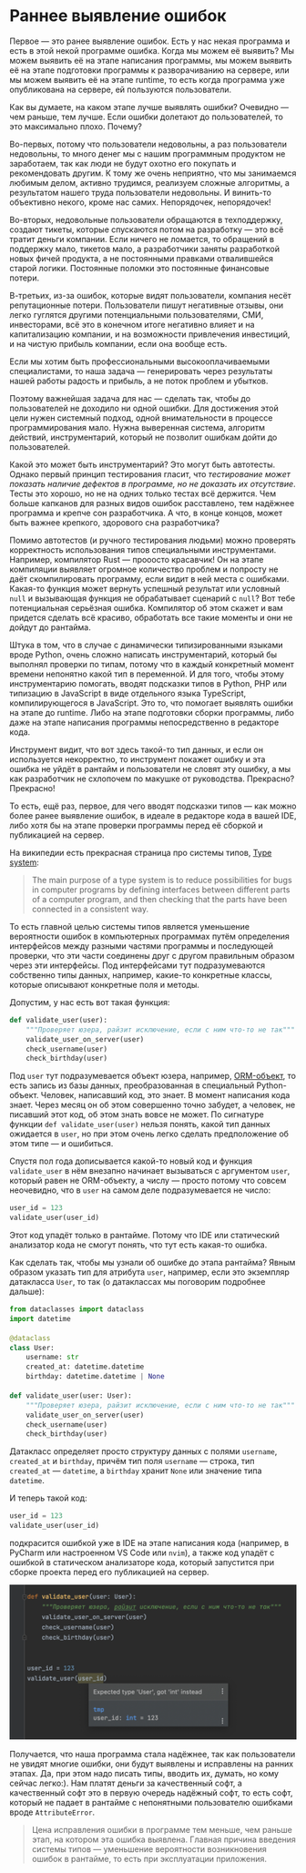 # Раннее выявление ошибок

Первое — это ранее выявление ошибок. Есть у нас некая программа и есть в этой некой программе ошибка. Когда мы можем её выявить? Мы можем выявить её на этапе написания программы, мы можем выявить её на этапе подготовки программы к разворачиванию на сервере, или мы можем выявить её на этапе runtime, то есть когда программа уже опубликована на сервере, ей пользуются пользователи.

Как вы думаете, на каком этапе лучше выявлять ошибки? Очевидно — чем раньше, тем лучше. Если ошибки долетают до пользователей, то это максимально плохо. Почему?

Во-первых, потому что пользователи недовольны, а раз пользователи недовольны, то много денег мы с нашим программным продуктом не заработаем, так как люди не будут охотно его покупать и рекомендовать другим. К тому же очень неприятно, что мы занимаемся любимым делом, активно трудимся, реализуем сложные алгоритмы, а результатом нашего труда пользователи недовольны. И винить-то объективно некого, кроме нас самих. Непорядочек, непорядочек!

Во-вторых, недовольные пользователи обращаются в техподдержку, создают тикеты, которые спускаются потом на разработку — это всё тратит деньги компании. Если ничего не ломается, то обращений в поддержку мало, тикетов мало, а разработчики заняты разработкой новых фичей продукта, а не постоянными правками отвалившейся старой логики. Постоянные поломки это постоянные финансовые потери.

В-третьих, из-за ошибок, которые видят пользователи, компания несёт репутационные потери. Пользователи пишут негативные отзывы, они легко гуглятся другими потенциальными пользователями, СМИ, инвесторами, всё это в конечном итоге негативно влияет и на капитализацию компании, и на возможности привлечения инвестиций, и на чистую прибыль компании, если она вообще есть.

Если мы хотим быть профессиональными высокооплачиваемыми специалистами, то наша задача — генерировать через результаты нашей работы радость и прибыль, а не поток проблем и убытков.

Поэтому важнейшая задача для нас — сделать так, чтобы до пользователей не доходило ни одной ошибки. Для достижения этой цели нужен системный подход, одной внимательности в процессе программирования мало. Нужна выверенная система, алгоритм действий, инструментарий, который не позволит ошибкам дойти до пользователей.

Какой это может быть инструментарий? Это могут быть автотесты. Однако первый принцип тестирования гласит, что *тестирование может показать наличие дефектов в программе, но не доказать их отсутствие*. Тесты это хорошо, но не на одних только тестах всё держится. Чем больше капканов для разных видов ошибок расставлено, тем надёжнее программа и крепче сон разработчика. А что, в конце концов, может быть важнее крепкого, здорового сна разработчика?

Помимо автотестов (и ручного тестирования людьми) можно проверять корректность использования типов специальными инструментами. Например, компилятор Rust — прооосто красавчик! Он на этапе компиляции выявляет огромное количество проблем и попросту не даёт скомпилировать программу, если видит в ней места с ошибками. Какая-то функция может вернуть успешный результат или условный `null` и вызывающая функция не обрабатывает сценарий с `null`? Вот тебе потенциальная серьёзная ошибка. Компилятор об этом скажет и вам придется сделать всё красиво, обработать все такие моменты и они не дойдут до рантайма.

Штука в том, что в случае с динамически типизированными языками вроде Python, очень сложно написать инструментарий, который бы выполнял проверки по типам, потому что в каждый конкретный момент времени непонятно какой тип в переменной. И для того, чтобы этому инструментарию помогать, вводят подсказки типов в Python, PHP или типизацию в JavaScript в виде отдельного языка TypeScript, компилирующегося в JavaScript. Это то, что помогает выявлять ошибки на этапе до runtime. Либо на этапе подготовки сборки программы, либо даже на этапе написания программы непосредственно в редакторе кода.

Инструмент видит, что вот здесь такой-то тип данных, и если он используется некорректно, то инструмент покажет ошибку и эта ошибка не уйдёт в рантайм и пользователи не словят эту ошибку, а мы как разработчик не схлопочем по макушке от руководства. Прекрасно? Прекрасно!

То есть, ещё раз, первое, для чего вводят подсказки типов — как можно более ранее выявление ошибок, в идеале в редакторе кода в вашей IDE, либо хотя бы на этапе проверки программы перед её сборкой и публикацией на сервер.

На википедии есть прекрасная страница про системы типов, [Type system](https://en.wikipedia.org/wiki/Type_system#:~:text=The%20main%20purpose%20of%20a,connected%20in%20a%20consistent%20way.):

> The main purpose of a type system is to reduce possibilities for bugs in computer programs by defining interfaces between different parts of a computer program, and then checking that the parts have been connected in a consistent way.

То есть главной целью системы типов является уменьшение вероятности ошибок в компьютерных программах путём определения интерфейсов между разными частями программы и последующей проверки, что эти части соединены друг с другом правильным образом через эти интерфейсы. Под интерфейсами тут подразумеваются собственно типы данных, например, какие-то конкретные классы, которые описывают конкретные поля и методы.

Допустим, у нас есть вот такая функция:

```python
def validate_user(user):
    """Проверяет юзера, райзит исключение, если с ним что-то не так"""
    validate_user_on_server(user)
    check_username(user)
    check_birthday(user)
```

Под `user` тут подразумевается объект юзера, например, [ORM-объект](https://ru.wikipedia.org/wiki/ORM), то есть запись из базы данных, преобразованная в специальный Python-объект. Человек, написавший код, это знает. В момент написания кода знает. Через месяц он об этом совершенно точно забудет, а человек, не писавший этот код, об этом знать вовсе не может. По сигнатуре функции `def validate_user(user)` нельзя понять, какой тип данных ожидается в `user`, но при этом очень легко сделать предположение об этом типе — и ошибиться.

Спустя пол года дописывается какой-то новый код и функция `validate_user` в нём внезапно начинает вызываться с аргументом `user`, который равен не ORM-объекту, а числу — просто потому что совсем неочевидно, что в `user` на самом деле подразумевается не число:

```python
user_id = 123
validate_user(user_id)
```

Этот код упадёт только в рантайме. Потому что IDE или статический анализатор кода не смогут понять, что тут есть какая-то ошибка.

Как сделать так, чтобы мы узнали об ошибке до этапа рантайма? Явным образом указать тип для атрибута `user`, например, если это экземпляр датакласса `User`, то так (о датаклассах мы поговорим подробнее дальше):

```python
from dataclasses import dataclass
import datetime

@dataclass
class User:
    username: str
    created_at: datetime.datetime
    birthday: datetime.datetime | None

def validate_user(user: User):
    """Проверяет юзера, райзит исключение, если с ним что-то не так"""
    validate_user_on_server(user)
    check_username(user)
    check_birthday(user)
```

Датакласс определяет просто структуру данных с полями `username`, `created_at` и `birthday`, причём тип поля `username` — строка, тип `created_at` — `datetime`, а `birthday` хранит `None` или значение типа `datetime`.

И теперь такой код:

```python
user_id = 123
validate_user(user_id)
```

подкрасится ошибкой уже в IDE на этапе написания кода (например, в PyCharm или настроенном VS Code или `nvim`), а также код упадёт с ошибкой в статическом анализаторе кода, который запустится при сборке проекта перед его публикацией на сервер.

![](../images/validate_user_error_in_pycharm.png)

Получается, что наша программа стала надёжнее, так как пользователи не увидят многие ошибки, они будут выявлены и исправлены на ранних этапах. Да, при этом надо писать типы, вводить их, думать, но кому сейчас легко:). Нам платят деньги за качественный софт, а качественный софт это в первую очередь надёжный софт, то есть софт, который не падает в рантайме с непонятными пользователю ошибками вроде `AttributeError`.

>  Цена исправления ошибки в программе тем меньше, чем раньше этап, на котором эта ошибка выявлена. Главная причина введения системы типов — уменьшение вероятности возникновения ошибок в рантайме, то есть при эксплуатации приложения.
